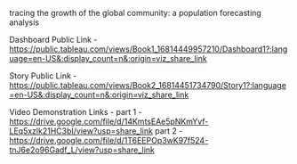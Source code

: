 tracing the growth of the global community: a population forecasting analysis

Dashboard Public Link - https://public.tableau.com/views/Book1_16814449957210/Dashboard1?:language=en-US&:display_count=n&:origin=viz_share_link

Story Public Link - https://public.tableau.com/views/Book2_16814451734790/Story1?:language=en-US&:display_count=n&:origin=viz_share_link

Video Demonstration Links - 
part 1 - https://drive.google.com/file/d/14KmtsEAe5pNKmYvf-LEq5xzlk21HC3bI/view?usp=share_link 
part 2 - https://drive.google.com/file/d/1T6EEPOp3wK97f524-tnJ6e2o96Gadf_L/view?usp=share_link
